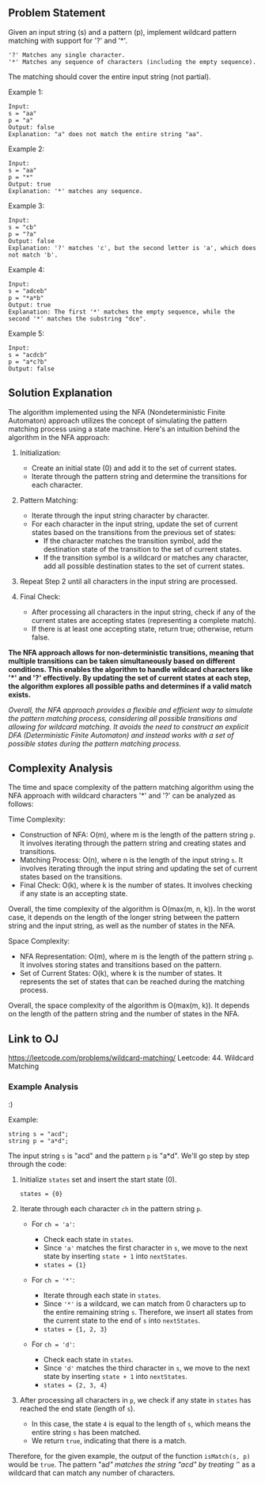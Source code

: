 ## Problem Statement

Given an input string (s) and a pattern (p), implement wildcard pattern matching with support for '?' and '*'.

```
'?' Matches any single character.
'*' Matches any sequence of characters (including the empty sequence).
```

The matching should cover the entire input string (not partial).

Example 1:

```
Input:
s = "aa"
p = "a"
Output: false
Explanation: "a" does not match the entire string "aa".
```

Example 2:

```
Input:
s = "aa"
p = "*"
Output: true
Explanation: '*' matches any sequence.
```

Example 3:

```
Input:
s = "cb"
p = "?a"
Output: false
Explanation: '?' matches 'c', but the second letter is 'a', which does not match 'b'.
```

Example 4:

```
Input:
s = "adceb"
p = "*a*b"
Output: true
Explanation: The first '*' matches the empty sequence, while the second '*' matches the substring "dce".
```

Example 5:

```
Input:
s = "acdcb"
p = "a*c?b"
Output: false
```

## Solution Explanation

The algorithm implemented using the NFA (Nondeterministic Finite Automaton) approach utilizes the concept of simulating the pattern matching process using a state machine. Here's an intuition behind the algorithm in the NFA approach:

1. Initialization:
   - Create an initial state (0) and add it to the set of current states.
   - Iterate through the pattern string and determine the transitions for each character.

2. Pattern Matching:
   - Iterate through the input string character by character.
   - For each character in the input string, update the set of current states based on the transitions from the previous set of states:
     - If the character matches the transition symbol, add the destination state of the transition to the set of current states.
     - If the transition symbol is a wildcard or matches any character, add all possible destination states to the set of current states.

3. Repeat Step 2 until all characters in the input string are processed.

4. Final Check:
   - After processing all characters in the input string, check if any of the current states are accepting states (representing a complete match).
   - If there is at least one accepting state, return true; otherwise, return false.

__The NFA approach allows for non-deterministic transitions, meaning that multiple transitions can be taken simultaneously based on different conditions. This enables the algorithm to handle wildcard characters like '*' and '?' effectively. By updating the set of current states at each step, the algorithm explores all possible paths and determines if a valid match exists.__

_Overall, the NFA approach provides a flexible and efficient way to simulate the pattern matching process, considering all possible transitions and allowing for wildcard matching. It avoids the need to construct an explicit DFA (Deterministic Finite Automaton) and instead works with a set of possible states during the pattern matching process._

## Complexity Analysis

The time and space complexity of the pattern matching algorithm using the NFA approach with wildcard characters '*' and '?' can be analyzed as follows:

Time Complexity:
- Construction of NFA: O(m), where m is the length of the pattern string `p`. It involves iterating through the pattern string and creating states and transitions.
- Matching Process: O(n), where n is the length of the input string `s`. It involves iterating through the input string and updating the set of current states based on the transitions.
- Final Check: O(k), where k is the number of states. It involves checking if any state is an accepting state.

Overall, the time complexity of the algorithm is O(max(m, n, k)). In the worst case, it depends on the length of the longer string between the pattern string and the input string, as well as the number of states in the NFA.

Space Complexity:
- NFA Representation: O(m), where m is the length of the pattern string `p`. It involves storing states and transitions based on the pattern.
- Set of Current States: O(k), where k is the number of states. It represents the set of states that can be reached during the matching process.

Overall, the space complexity of the algorithm is O(max(m, k)). It depends on the length of the pattern string and the number of states in the NFA.


## Link to OJ

https://leetcode.com/problems/wildcard-matching/
Leetcode: 44. Wildcard Matching

### Example Analysis

:)

Example:
```
string s = "acd";
string p = "a*d";

```

The input string `s` is "acd" and the pattern `p` is "a*d". We'll go step by step through the code:

1. Initialize `states` set and insert the start state (0).
   ```
   states = {0}
   ```

2. Iterate through each character `ch` in the pattern string `p`.

   - For `ch = 'a'`:
     - Check each state in `states`.
     - Since `'a'` matches the first character in `s`, we move to the next state by inserting `state + 1` into `nextStates`.
     - `states = {1}`

   - For `ch = '*'`:
     - Iterate through each state in `states`.
     - Since `'*'` is a wildcard, we can match from 0 characters up to the entire remaining string `s`. Therefore, we insert all states from the current state to the end of `s` into `nextStates`.
     - `states = {1, 2, 3}`

   - For `ch = 'd'`:
     - Check each state in `states`.
     - Since `'d'` matches the third character in `s`, we move to the next state by inserting `state + 1` into `nextStates`.
     - `states = {2, 3, 4}`

3. After processing all characters in `p`, we check if any state in `states` has reached the end state (length of `s`).

   - In this case, the state `4` is equal to the length of `s`, which means the entire string `s` has been matched.
   - We return `true`, indicating that there is a match.

Therefore, for the given example, the output of the function `isMatch(s, p)` would be `true`. The pattern "a*d" matches the string "acd" by treating '*' as a wildcard that can match any number of characters.


